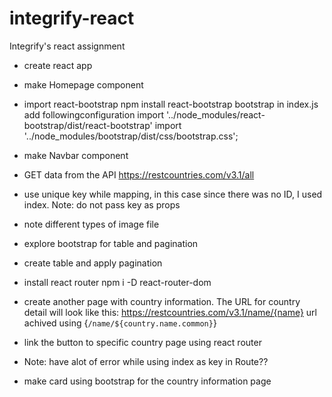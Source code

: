 # integrify-react
Integrify's react assignment

- create react app
- make Homepage component
- import react-bootstrap
npm install react-bootstrap bootstrap
in index.js add followingconfiguration
import '../node_modules/react-bootstrap/dist/react-bootstrap'
import '../node_modules/bootstrap/dist/css/bootstrap.css';

- make Navbar component
- GET data from the API https://restcountries.com/v3.1/all
- use unique key while mapping, in this case since there was no ID, I used index. Note: do not pass key as props
- note different types of image file
- explore bootstrap for table and pagination
- create table and apply pagination
- install react router
npm i -D react-router-dom
- create another page with country information. The URL for country detail will look like this: https://restcountries.com/v3.1/name/{name}
url achived using {`/name/${country.name.common}`}
- link the button to specific country page using react router
- Note: have alot of error while using index as key in Route??
- make card using bootstrap for the country information page
